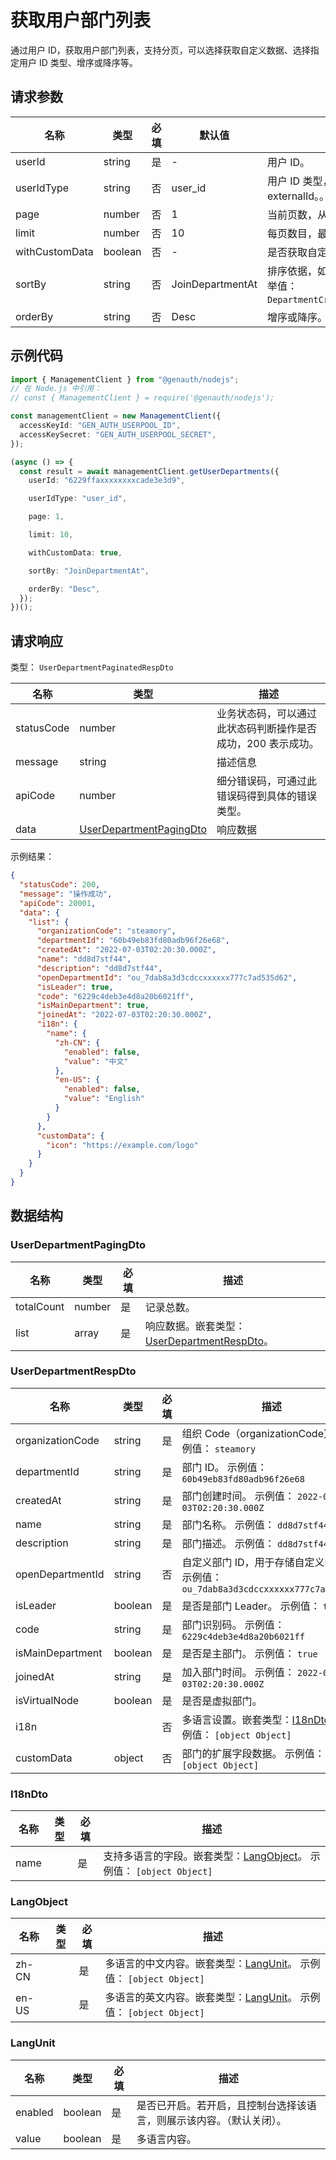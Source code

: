 # 获取用户部门列表

<!--
  警告⚠️：
  不要直接修改该文档，
  https://github.com/Authing/authing-docs-factory
  使用该项目进行生成
-->

<LastUpdated />

通过用户 ID，获取用户部门列表，支持分页，可以选择获取自定义数据、选择指定用户 ID 类型、增序或降序等。

## 请求参数

| 名称           | 类型    | 必填 | 默认值           | 描述                                                                                                                                               | 示例值                     |
| -------------- | ------- | ---- | ---------------- | -------------------------------------------------------------------------------------------------------------------------------------------------- | -------------------------- |
| userId         | string  | 是   | -                | 用户 ID。                                                                                                                                          | `6229ffaxxxxxxxxcade3e3d9` |
| userIdType     | string  | 否   | user_id          | 用户 ID 类型，可以指定为用户 ID、手机号、邮箱、用户名和 externalId。。 枚举值：`user_id`,`external_id`,`phone`,`email`,`username`                  | `user_id`                  |
| page           | number  | 否   | 1                | 当前页数，从 1 开始。                                                                                                                              | `1`                        |
| limit          | number  | 否   | 10               | 每页数目，最大不能超过 50，默认为 10。                                                                                                             | `10`                       |
| withCustomData | boolean | 否   | -                | 是否获取自定义数据。                                                                                                                               | `true`                     |
| sortBy         | string  | 否   | JoinDepartmentAt | 排序依据，如 部门创建时间、加入部门时间、部门名称、部门标志符。 枚举值：`DepartmentCreatedAt`,`JoinDepartmentAt`,`DepartmentName`,`DepartmemtCode` | `JoinDepartmentAt`         |
| orderBy        | string  | 否   | Desc             | 增序或降序。 枚举值：`Asc`,`Desc`                                                                                                                  | `Desc`                     |

## 示例代码

```ts
import { ManagementClient } from "@genauth/nodejs";
// 在 Node.js 中引用：
// const { ManagementClient } = require('@genauth/nodejs');

const managementClient = new ManagementClient({
  accessKeyId: "GEN_AUTH_USERPOOL_ID",
  accessKeySecret: "GEN_AUTH_USERPOOL_SECRET",
});

(async () => {
  const result = await managementClient.getUserDepartments({
    userId: "6229ffaxxxxxxxxcade3e3d9",

    userIdType: "user_id",

    page: 1,

    limit: 10,

    withCustomData: true,

    sortBy: "JoinDepartmentAt",

    orderBy: "Desc",
  });
})();
```

## 请求响应

类型： `UserDepartmentPaginatedRespDto`

| 名称       | 类型                                                           | 描述                                                         |
| ---------- | -------------------------------------------------------------- | ------------------------------------------------------------ |
| statusCode | number                                                         | 业务状态码，可以通过此状态码判断操作是否成功，200 表示成功。 |
| message    | string                                                         | 描述信息                                                     |
| apiCode    | number                                                         | 细分错误码，可通过此错误码得到具体的错误类型。               |
| data       | <a href="#UserDepartmentPagingDto">UserDepartmentPagingDto</a> | 响应数据                                                     |

示例结果：

```json
{
  "statusCode": 200,
  "message": "操作成功",
  "apiCode": 20001,
  "data": {
    "list": {
      "organizationCode": "steamory",
      "departmentId": "60b49eb83fd80adb96f26e68",
      "createdAt": "2022-07-03T02:20:30.000Z",
      "name": "dd8d7stf44",
      "description": "dd8d7stf44",
      "openDepartmentId": "ou_7dab8a3d3cdccxxxxxx777c7ad535d62",
      "isLeader": true,
      "code": "6229c4deb3e4d8a20b6021ff",
      "isMainDepartment": true,
      "joinedAt": "2022-07-03T02:20:30.000Z",
      "i18n": {
        "name": {
          "zh-CN": {
            "enabled": false,
            "value": "中文"
          },
          "en-US": {
            "enabled": false,
            "value": "English"
          }
        }
      },
      "customData": {
        "icon": "https://example.com/logo"
      }
    }
  }
}
```

## 数据结构

### <a id="UserDepartmentPagingDto"></a> UserDepartmentPagingDto

| 名称       | 类型   | 必填 | 描述                                                                             |
| ---------- | ------ | ---- | -------------------------------------------------------------------------------- |
| totalCount | number | 是   | 记录总数。                                                                       |
| list       | array  | 是   | 响应数据。嵌套类型：<a href="#UserDepartmentRespDto">UserDepartmentRespDto</a>。 |

### <a id="UserDepartmentRespDto"></a> UserDepartmentRespDto

| 名称             | 类型    | 必填 | 描述                                                                                |
| ---------------- | ------- | ---- | ----------------------------------------------------------------------------------- |
| organizationCode | string  | 是   | 组织 Code（organizationCode）。 示例值： `steamory`                                 |
| departmentId     | string  | 是   | 部门 ID。 示例值： `60b49eb83fd80adb96f26e68`                                       |
| createdAt        | string  | 是   | 部门创建时间。 示例值： `2022-07-03T02:20:30.000Z`                                  |
| name             | string  | 是   | 部门名称。 示例值： `dd8d7stf44`                                                    |
| description      | string  | 是   | 部门描述。 示例值： `dd8d7stf44`                                                    |
| openDepartmentId | string  | 否   | 自定义部门 ID，用于存储自定义的 ID。 示例值： `ou_7dab8a3d3cdccxxxxxx777c7ad535d62` |
| isLeader         | boolean | 是   | 是否是部门 Leader。 示例值： `true`                                                 |
| code             | string  | 是   | 部门识别码。 示例值： `6229c4deb3e4d8a20b6021ff`                                    |
| isMainDepartment | boolean | 是   | 是否是主部门。 示例值： `true`                                                      |
| joinedAt         | string  | 是   | 加入部门时间。 示例值： `2022-07-03T02:20:30.000Z`                                  |
| isVirtualNode    | boolean | 是   | 是否是虚拟部门。                                                                    |
| i18n             |         | 否   | 多语言设置。嵌套类型：<a href="#I18nDto">I18nDto</a>。 示例值： `[object Object]`   |
| customData       | object  | 否   | 部门的扩展字段数据。 示例值： `[object Object]`                                     |

### <a id="I18nDto"></a> I18nDto

| 名称 | 类型 | 必填 | 描述                                                                                          |
| ---- | ---- | ---- | --------------------------------------------------------------------------------------------- |
| name |      | 是   | 支持多语言的字段。嵌套类型：<a href="#LangObject">LangObject</a>。 示例值： `[object Object]` |

### <a id="LangObject"></a> LangObject

| 名称  | 类型 | 必填 | 描述                                                                                      |
| ----- | ---- | ---- | ----------------------------------------------------------------------------------------- |
| zh-CN |      | 是   | 多语言的中文内容。嵌套类型：<a href="#LangUnit">LangUnit</a>。 示例值： `[object Object]` |
| en-US |      | 是   | 多语言的英文内容。嵌套类型：<a href="#LangUnit">LangUnit</a>。 示例值： `[object Object]` |

### <a id="LangUnit"></a> LangUnit

| 名称    | 类型    | 必填 | 描述                                                                 |
| ------- | ------- | ---- | -------------------------------------------------------------------- |
| enabled | boolean | 是   | 是否已开启。若开启，且控制台选择该语言，则展示该内容。（默认关闭）。 |
| value   | boolean | 是   | 多语言内容。                                                         |
